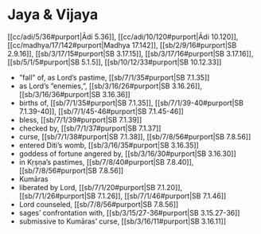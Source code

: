 # Jaya & Vijaya

[[cc/adi/5/36#purport|Ādi 5.36]], [[cc/adi/10/120#purport|Ādi 10.120]], [[cc/madhya/17/142#purport|Madhya 17.142]], [[sb/2/9/16#purport|SB 2.9.16]], [[sb/3/17/15#purport|SB 3.17.15]], [[sb/3/17/16#purport|SB 3.17.16]], [[sb/5/1/5#purport|SB 5.1.5]], [[sb/10/12/33#purport|SB 10.12.33]]

* ”fall” of, as Lord’s pastime, [[sb/7/1/35#purport|SB 7.1.35]]
* as Lord’s ”enemies,”, [[sb/3/16/26#purport|SB 3.16.26]], [[sb/3/16/36#purport|SB 3.16.36]]
* births of, [[sb/7/1/35#purport|SB 7.1.35]], [[sb/7/1/39-40#purport|SB 7.1.39-40]], [[sb/7/1/45-46#purport|SB 7.1.45-46]]
* bless, [[sb/7/1/39#purport|SB 7.1.39]]
* checked by, [[sb/7/1/37#purport|SB 7.1.37]]
* curse, [[sb/7/1/38#purport|SB 7.1.38]], [[sb/7/8/56#purport|SB 7.8.56]]
* entered Diti’s womb, [[sb/3/16/35#purport|SB 3.16.35]]
* goddess of fortune angered by, [[sb/3/16/30#purport|SB 3.16.30]]
* in Kṛṣṇa’s pastimes, [[sb/7/8/40#purport|SB 7.8.40]], [[sb/7/8/56#purport|SB 7.8.56]]
* Kumāras
* liberated by Lord, [[sb/7/1/20#purport|SB 7.1.20]], [[sb/7/1/26#purport|SB 7.1.26]], [[sb/7/1/46#purport|SB 7.1.46]]
* Lord counseled, [[sb/7/8/56#purport|SB 7.8.56]]
* sages’ confrontation with, [[sb/3/15/27-36#purport|SB 3.15.27-36]]
* submissive to Kumāras’ curse, [[sb/3/16/11#purport|SB 3.16.11]]
